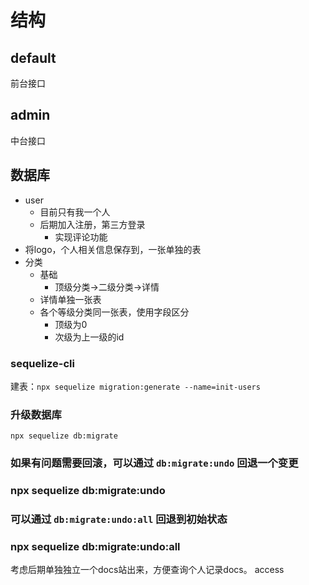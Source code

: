 # 结构
## default
前台接口
## admin
中台接口
## 数据库
- user
  - 目前只有我一个人
  - 后期加入注册，第三方登录
    - 实现评论功能
- 将logo，个人相关信息保存到，一张单独的表
- 分类
  - 基础
    - 顶级分类->二级分类->详情
  - 详情单独一张表
  - 各个等级分类同一张表，使用字段区分
    - 顶级为0
    - 次级为上一级的id
### sequelize-cli
建表：``npx sequelize migration:generate --name=init-users``
### 升级数据库
``npx sequelize db:migrate``
### 如果有问题需要回滚，可以通过 `db:migrate:undo` 回退一个变更
### npx sequelize db:migrate:undo
### 可以通过 `db:migrate:undo:all` 回退到初始状态
### npx sequelize db:migrate:undo:all

考虑后期单独独立一个docs站出来，方便查询个人记录docs。
access